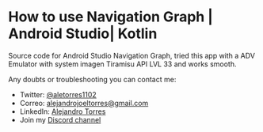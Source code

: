 # How to use Navigation Graph | Android Studio| Kotlin

Source code for Android Studio Navigation Graph, tried this app with a ADV Emulator with system imagen Tiramisu API LVL 33 and works smooth.

Any doubts or troubleshooting you can contact me:

- Twitter: [@aletorres1102](https://twitter.com/aletorres1102)
- Correo: alejandrojoeltorres@gmail.com
- LinkedIn: [Alejandro Torres](https://www.linkedin.com/in/alejandro-torres-1764b271/)
- Join my [Discord channel](https://discord.gg/RFwFKbyJ)
